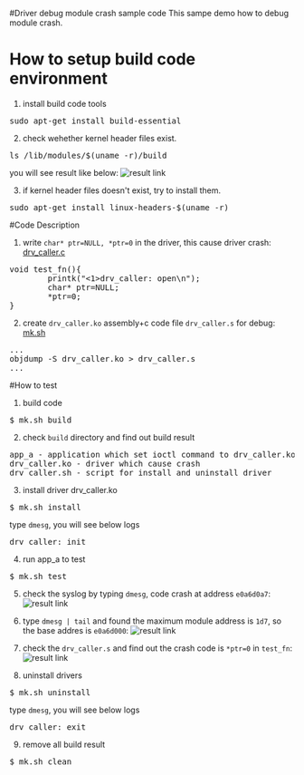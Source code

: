 #Driver debug module crash sample code
This sampe demo how to debug module crash.

# How to setup build code environment
1. install build code tools
<pre>
sudo apt-get install build-essential
</pre>
2. check wehether kernel header files exist.
<pre>
ls /lib/modules/$(uname -r)/build
</pre>
you will see result like below:
![result link](http://139.162.35.49/image/Linux-Programming/small_template_20160414.png)

3. if kernel header files doesn't exist, try to install them.
<pre>
sudo apt-get install linux-headers-$(uname -r)
</pre>

#Code Description
1. write `char* ptr=NULL, *ptr=0` in the driver, this cause driver crash: [drv_caller.c](https://github.com/ivan0124/Linux-programming/blob/master/driver_debug_module_crash/drv_src/drv_caller/drv_caller.c)
<pre>
void test_fn(){
        printk("<1>drv_caller: open\n");
        char* ptr=NULL;
        *ptr=0;
}
</pre>

2. create `drv_caller.ko` assembly+c code file `drv_caller.s` for debug: [mk.sh](https://github.com/ivan0124/Linux-programming/blob/master/driver_debug_module_crash/mk.sh)
<pre>
...
objdump -S drv_caller.ko > drv_caller.s
...
</pre>

#How to test
1. build code
<pre>$ mk.sh build</pre>
2. check `build` directory and find out build result 
<pre>
app_a - application which set ioctl command to drv_caller.ko
drv_caller.ko - driver which cause crash
drv_caller.sh - script for install and uninstall driver
</pre>
3. install driver drv_caller.ko
<pre>
$ mk.sh install
</pre>
type `dmesg`, you will see below logs
<pre>
drv_caller: init
</pre>

4. run app_a to test
<pre>$ mk.sh test </pre>

5. check the syslog by typing `dmesg`, code crash at address `e0a6d0a7`:
![result link](http://139.162.35.49/image/Linux-Programming/driver_debug_module_crash_20160418_3.png)

6. type `dmesg | tail` and found the maximum module address is `1d7`, so the base addres is `e0a6d000`:
![result link](http://139.162.35.49/image/Linux-Programming/driver_debug_module_crash_20160418_0.png)

7. check the `drv_caller.s` and find out the crash code is `*ptr=0` in `test_fn`:
![result link](http://139.162.35.49/image/Linux-Programming/driver_debug_module_crash_20160418_2.png)

8. uninstall drivers
<pre>
$ mk.sh uninstall
</pre>
type `dmesg`, you will see below logs
<pre>
drv_caller: exit
</pre>

9. remove all build result
<pre>
$ mk.sh clean
</pre>


